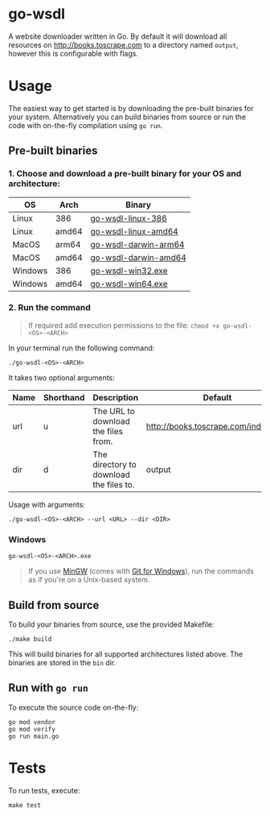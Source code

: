 # go-wsdl

A website downloader written in Go. By default it will download all resources on http://books.toscrape.com to a directory named `output`, however this is configurable with flags.

# Usage

The easiest way to get started is by downloading the pre-built binaries for your system. Alternatively you can build binaries from source or run the code with on-the-fly compilation using `go run`.

## Pre-built binaries

### 1. Choose and download a pre-built binary for your OS and architecture:

| OS      | Arch  | Binary                                                                                                  |
|---------|-------|---------------------------------------------------------------------------------------------------------|
| Linux   | 386   | [go-wsdl-linux-386](https://github.com/straski/go-wsdl/releases/download/0.1.1/go-wsdl-linux-386)       |
| Linux   | amd64 | [go-wsdl-linux-amd64](https://github.com/straski/go-wsdl/releases/download/0.1.1/go-wsdl-linux-amd64)   |
| MacOS   | arm64 | [go-wsdl-darwin-arm64](https://github.com/straski/go-wsdl/releases/download/0.1.1/go-wsdl-darwin-arm64) |
| MacOS   | amd64 | [go-wsdl-darwin-amd64](https://github.com/straski/go-wsdl/releases/download/0.1.1/go-wsdl-darwin-amd64) |
| Windows | 386   | [go-wsdl-win32.exe](https://github.com/straski/go-wsdl/releases/download/0.1.1/go-wsdl-win32.exe)       |
| Windows | amd64 | [go-wsdl-win64.exe](https://github.com/straski/go-wsdl/releases/download/0.1.1/go-wsdl-win64.exe)       |

### 2. Run the command

> If required add execution permissions to the file: ```chmod +x go-wsdl-<OS>-<ARCH>```

In your terminal run the following command:

```./go-wsdl-<OS>-<ARCH>```

It takes two optional arguments:

| Name | Shorthand | Description                             | Default                              |
|------|-----------|-----------------------------------------|--------------------------------------|
| url  | u         | The URL to download the files from.     | http://books.toscrape.com/index.html |
| dir  | d         | The directory to download the files to. | output                               |

Usage with arguments:

```./go-wsdl-<OS>-<ARCH> --url <URL> --dir <DIR>```

### Windows

```go-wsdl-<OS>-<ARCH>.exe```

> If you use [MinGW](https://www.mingw-w64.org) (comes with [Git for Windows](https://git-scm.com/download/win)), run the commands as if you're on a Unix-based system. 

## Build from source

To build your binaries from source, use the provided Makefile:

```./make build```

This will build binaries for all supported architectures listed above. The binaries are stored in the `bin` dir.

## Run with ``go run``

To execute the source code on-the-fly:

```
go mod vendor
go mod verify
go run main.go 
```

# Tests

To run tests, execute:

```make test```
